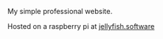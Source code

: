 My simple professional website.

Hosted on a raspberry pi at [jellyfish.software](https://jellyfish.software)
